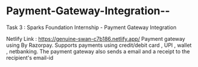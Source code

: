 # Payment-Gateway-Integration--
Task 3 : Sparks Foundation Internship - Payment Gateway Integration 

Netlify Link : https://genuine-swan-c7b186.netlify.app/
Payment gateway using By Razorpay.
Supports payments using credit/debit card , UPI , wallet , netbanking.
The payment gateway also sends a email and a receipt to the recipient's email-id
